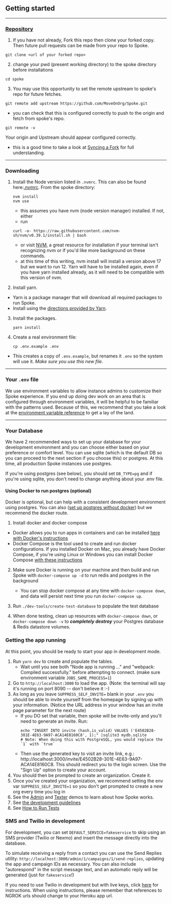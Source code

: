 ## Getting started

---
### [Repository](https://github.com/MoveOnOrg/Spoke)
1. If you have not already, Fork this repo then clone your forked copy. Then future pull requests can be made from your repo to Spoke. 
```
git clone <url of your forked repo>
```

2. change your pwd (present working directory) to the spoke directory before installations 
```
cd spoke
```

3. You may use this opportunity to set the remote upstream to spoke's repo for future fetches.
```
git remote add upstream https://github.com/MoveOnOrg/Spoke.git
``` 
   -  you can check that this is configured correctly to push to the origin and fetch from spoke's repo. 
   ```
   git remote -v
   ```
   Your origin and Upstream should appear configured correctly.
   - this is a good time to take a look at [Syncing a Fork](https://docs.github.com/en/pull-requests/collaborating-with-pull-requests/working-with-forks/syncing-a-fork) for full understanding.

---
### Downloading

1. Install the Node version listed in `.nvmrc`. This can also be found here:[.nvmrc](https://github.com/MoveOnOrg/Spoke/blob/main/.nvmrc). 
From the spoke directory:
   ```
   nvm install
   nvm use
   ```
   - this assumes you have nvm (node version manager) installed.  If not, either
   * run 
   ```
   curl -o- https://raw.githubusercontent.com/nvm-sh/nvm/v0.39.1/install.sh | bash
   ```
   * or visit [NVM](https://github.com/nvm-sh/nvm/blob/master/README.md), a great resource for installation if your terminal isn't recognizing nvm or if you'd like more background on these commands.
   - at this time of this writing, nvm install will install a version above 17 but we want to run 12.  Yarn will have to be installed again, even if you have yarn installed already, as it will need to be compatible with this version of nvm. 
    
2. Install yarn.

- Yarn is a package manager that will download all required packages to run Spoke.
- Install using the [directions provided by Yarn](https://yarnpkg.com/en/docs/install).

3. Install the packages.
   ```
   yarn install
   ```
4. Create a real environment file:
   ```
   cp .env.example .env
   ```

- This creates a copy of `.env.example`, but renames it `.env` so the system will use it. _Make sure you use this new file._

---
### Your `.env` file

We use environment variables to allow instance admins to customize their Spoke experience. If you end up doing dev work on an area that is configured through environment variables, it will be helpful to be familiar with the patterns used. Because of this, we recommend that you take a look at the [environment variable reference](REFERENCE-environment_variables.md) to get a lay of the land.  

---
### Your Database

We have 2 recommended ways to set up your database for your development environment and you can choose either based on your preference or comfort level. You can use sqlite (which is the default DB so you can proceed to the next section if you choose this) or postgres. At this time, all production Spoke instances use postgres.

If you're using postgres (see below), you should set `DB_TYPE=pg` and if you're using sqlite, you don't need to change anything about your .env file.


#### Using Docker to run postgres (optional)

Docker is optional, but can help with a consistent development environment using postgres. You can also ([set up postgres without docker](HOWTO_USE_POSTGRESQL.md)) but we recommend the docker route.

1. Install docker and docker compose

- Docker allows you to run apps in containers and can be installed [here with Docker's instructions](https://docs.docker.com/desktop/)
- Docker Compose is the tool used to create and run docker configurations. If you installed Docker on Mac, you already have Docker Compose, if you're using Linux or Windows you can install Docker Compose [with these instructions](https://docs.docker.com/compose/install/)

2. Make sure Docker is running on your machine and then build and run Spoke with `docker-compose up -d` to run redis and postgres in the background
   - You can stop docker compose at any time with `docker-compose down`, and data will persist next time you run `docker-compose up`.

3. Run `./dev-tools/create-test-database` to populate the test database

4. When done testing, clean up resources with `docker-compose down`, or `docker-compose down -v` to **_completely destroy_** your Postgres database & Redis datastore volumes.

### Getting the app running

At this point, you should be ready to start your app in development mode.

1. Run `yarn dev` to create and populate the tables.
   - Wait until you see both "Node app is running ..." and "webpack: Compiled successfully." before attempting to connect. (make sure environment variable `JOBS_SAME_PROCESS=1`)
2. Go to `http://localhost:3000` to load the app. (Note: the terminal will say it's running on port 8090 -- don't believe it :-)
3. As long as you leave `SUPPRESS_SELF_INVITE=` blank in your `.env` you should be able to invite yourself from the homepage by signing up with your information. (Notice the URL address in your window has an invite page parameter for the next route)
   - If you DO set that variable, then spoke will be invite-only and you'll need to generate an invite. Run:
     ```
     echo "INSERT INTO invite (hash,is_valid) VALUES ('E4502B28-301E-4E63-9A97-ACA14E8160C8', 1);" |sqlite3 mydb.sqlite
     # Note: When doing this with PostgreSQL, you would replace the `1` with `true`
     ```
   - Then use the generated key to visit an invite link, e.g.: http://localhost:3000/invite/E4502B28-301E-4E63-9A97-ACA14E8160C8. This should redirect you to the login screen. Use the "Sign Up" option to create your account.
4. You should then be prompted to create an organization. Create it.
5. Once you've created your organization, we recommend setting the env var `SUPPRESS_SELF_INVITE=1` so you don't get prompted to create a new org every time you log in
6. See the [Admin](https://youtu.be/PTMykMX8gII) and [Texter](https://youtu.be/EqE1UDvKGco) demos to learn about how Spoke works.
7. See [the development guidelines](EXPLANATION-development-guidelines.md)
8. See [How to Run Tests](HOWTO-run_tests.md)

### SMS and Twilio in development

For development, you can set `DEFAULT_SERVICE=fakeservice` to skip using an SMS provider (Twilio or Nexmo) and insert the message directly into the database.

To simulate receiving a reply from a contact you can use the Send Replies utility: `http://localhost:3000/admin/1/campaigns/1/send-replies`, updating the app and campaign IDs as necessary. You can also include "autorespond" in the script message text, and an automatic reply will be generated (just for `fakeservice`!)

If you need to use Twilio in development but with live keys, click [here](HOWTO_INTEGRATE_TWILIO.md) for instructions.
When using instructions, please remember that references to NGROK urls should change to your Heroku app url.
